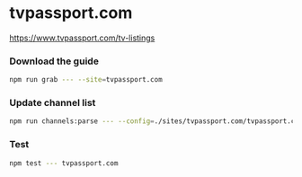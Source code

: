 # tvpassport.com

https://www.tvpassport.com/tv-listings

### Download the guide

```sh
npm run grab --- --site=tvpassport.com
```

### Update channel list

```sh
npm run channels:parse --- --config=./sites/tvpassport.com/tvpassport.com.config.js --output=./sites/tvpassport.com/tvpassport.com.channels.xml
```

### Test

```sh
npm test --- tvpassport.com
```
